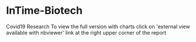 # InTime-Biotech
Covid19 Research
To view the full version with charts click on 'external view available with nbviewer' link at the right upper corner of the report
